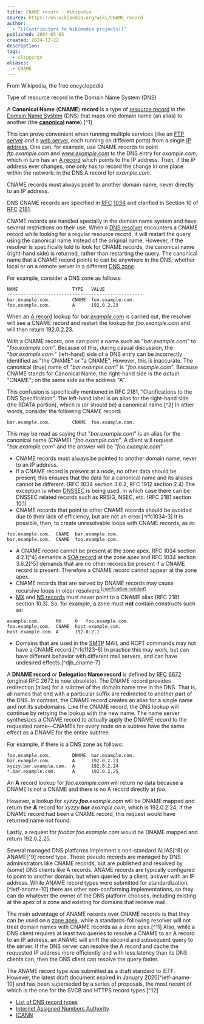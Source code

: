 ```yaml
---
title: CNAME record - Wikipedia
source: https://en.wikipedia.org/wiki/CNAME_record
author:
  - "[[Contributors to Wikimedia projects]]"
published: 2004-05-05
created: 2024-12-22
description: 
tags:
  - clippings
aliases:
  - CNAME
---
```

From Wikipedia, the free encyclopedia

Type of resource record in the Domain Name System (DNS)

A **Canonical Name** (**CNAME**) **record** is a type of [resource record](https://en.wikipedia.org/wiki/Resource_record "Resource record") in the [Domain Name System](https://en.wikipedia.org/wiki/Domain_Name_System "Domain Name System") (DNS) that maps one domain name (an alias) to another (the **[canonical](https://en.wikipedia.org/wiki/Canonical_form "Canonical form") name**).[^1]

This can prove convenient when running multiple services (like an [FTP server](https://en.wikipedia.org/wiki/File_Transfer_Protocol "File Transfer Protocol") *and* a [web server](https://en.wikipedia.org/wiki/Web_server "Web server"), each running on different ports) from a single [IP address](https://en.wikipedia.org/wiki/IP_address "IP address"). One can, for example, use CNAME records to point *ftp.example.com* and *www.example.com* to the DNS entry for *example.com*, which in turn has an [A record](https://en.wikipedia.org/wiki/A_record "A record") which points to the IP address. Then, if the IP address ever changes, one only has to record the change in one place within the network: in the DNS A record for *example.com*.

CNAME records must always point to another domain name, never directly to an IP address.

DNS CNAME records are specified in [RFC](https://en.wikipedia.org/wiki/RFC_\(identifier\) "RFC (identifier)") [1034](https://datatracker.ietf.org/doc/html/rfc1034) and clarified in Section 10 of [RFC](https://en.wikipedia.org/wiki/RFC_\(identifier\) "RFC (identifier)") [2181](https://datatracker.ietf.org/doc/html/rfc2181).

CNAME records are handled specially in the domain name system and have several restrictions on their use. When a [DNS resolver](https://en.wikipedia.org/wiki/DNS_resolver "DNS resolver") encounters a CNAME record while looking for a regular resource record, it will restart the query using the canonical name instead of the original name. However, if the resolver is specifically told to look for CNAME records, the canonical name (right-hand side) is returned, rather than restarting the query. The canonical name that a CNAME record points to can be anywhere in the DNS, whether local or on a remote server in a different [DNS zone](https://en.wikipedia.org/wiki/DNS_zone "DNS zone").

For example, consider a DNS zone as follows:

```
NAME                    TYPE   VALUE
--------------------------------------------------
bar.example.com.        CNAME  foo.example.com.
foo.example.com.        A      192.0.2.23
```

When an [A record](https://en.wikipedia.org/wiki/A_record "A record") lookup for *bar.[example.com](https://en.wikipedia.org/wiki/Example.com "Example.com")* is carried out, the resolver will see a CNAME record and restart the lookup for *foo.example.com* and will then return 192.0.2.23.

With a CNAME record, one can point a name such as "*bar.example.com*" to "*foo.example.com*". Because of this, during casual discussion, the "*bar.example.com.*" (left-hand) side of a DNS entry can be incorrectly identified as "the CNAME" or "a CNAME". However, this is inaccurate. The canonical (true) name of "*bar.example.com*" is "*foo.example.com*". Because CNAME stands for Canonical Name, the right-hand side is the *actual* "CNAME"; on the same side as the address "A".

This confusion is specifically mentioned in RFC 2181, "Clarifications to the DNS Specification". The left-hand label is an alias for the right-hand side (the RDATA portion), which *is* (or should be) a canonical name.[^2] In other words, consider the following CNAME record:

```
bar.example.com.        CNAME  foo.example.com.
```

This may be read as saying that "*bar.example.com*" is an alias for the canonical name (CNAME) "*foo.example.com*". A client will request "*bar.example.com*" and the answer will be "*foo.example.com*".

- CNAME records must always be pointed to another domain name, never to an IP address.
- If a CNAME record is present at a node, no other data should be present; this ensures that the data for a canonical name and its aliases cannot be different. (RFC 1034 section 3.6.2, RFC 1912 section 2.4) The exception is when [DNSSEC](https://en.wikipedia.org/wiki/DNSSEC "DNSSEC") is being used, in which case there can be DNSSEC related records such as RRSIG, NSEC, etc. (RFC 2181 section 10.1)
- CNAME records that point to other CNAME records should be avoided due to their lack of efficiency, but are not an error.[^rfc1034-3] It is possible, then, to create unresolvable loops with CNAME records, as in:

```
foo.example.com.  CNAME  bar.example.com.
bar.example.com.  CNAME  foo.example.com.
```
- A CNAME record cannot be present at the zone apex. RFC 1034 section 4.2.1[^4] demands a [SOA record](https://en.wikipedia.org/wiki/SOA_record "SOA record") at the zone apex and RFC 1034 section 3.6.2[^5] demands that are no other records be present if a CNAME record is present. Therefore a CNAME record cannot appear at the zone apex.
- CNAME records that are served by DNAME records may cause recursive loops in older resolvers.<sup class="noprint Inline-Template">[<i><a href="https://en.wikipedia.org/wiki/Wikipedia:Please_clarify" title="Wikipedia:Please clarify"><span title="needs an example and a citation; this issue may also be irrelevant for WP. (November 2017)">clarification needed</span></a></i>]</sup>
- [MX](https://en.wikipedia.org/wiki/MX_record "MX record") and [NS records](https://en.wikipedia.org/wiki/NS_record "NS record") must never point to a CNAME alias (RFC 2181 section 10.3). So, for example, a zone must **not** contain constructs such as:

```
example.com.      MX     0   foo.example.com.
foo.example.com.  CNAME  host.example.com.
host.example.com. A      192.0.2.1
```
- Domains that are used in the [SMTP](https://en.wikipedia.org/wiki/SMTP "SMTP") MAIL and RCPT commands may not have a CNAME record.[^rfc1123-6] In practice this may work, but can have different behavior with different mail servers, and can have undesired effects.[^djb_cname-7]

A **DNAME record** or **Delegation Name record** is defined by [RFC](https://en.wikipedia.org/wiki/RFC_\(identifier\) "RFC (identifier)") [6672](https://datatracker.ietf.org/doc/html/rfc6672) (original RFC 2672 is now obsolete). The DNAME record provides redirection (alias) for a subtree of the domain name tree in the DNS. That is, all names that end with a particular suffix are redirected to another part of the DNS. In contrast, the CNAME record creates an alias for a single name and not its subdomains. Like the CNAME record, the DNS lookup will continue by retrying the lookup with the new name. The name server synthesizes a CNAME record to actually apply the DNAME record to the requested name—CNAMEs for every node on a subtree have the same effect as a DNAME for the entire subtree.

For example, if there is a DNS zone as follows:

```
foo.example.com.        DNAME  bar.example.com.
bar.example.com.        A      192.0.2.23
xyzzy.bar.example.com.  A      192.0.2.24
*.bar.example.com.      A      192.0.2.25
```

An **A** record lookup for *foo.example.com* will return no data because a DNAME is not a CNAME and there is no A record directly at *foo*.

However, a lookup for *xyzzy.**foo**.example.com* will be DNAME mapped and return the **A** record for *xyzzy.**bar**.example.com*, which is 192.0.2.24; if the DNAME record had been a CNAME record, this request would have returned name not found.

Lastly, a request for *foobar.foo.example.com* would be DNAME mapped and return 192.0.2.25.

Several managed DNS platforms implement a non-standard ALIAS[^8] or ANAME[^9] record type. These pseudo records are managed by DNS administrators like CNAME records, but are published and resolved by (some) DNS clients like A records. ANAME records are typically configured to point to another domain, but when queried by a client, answer with an IP address. While ANAME record types were submitted for standardization,[^ietf-aname-10] there are other non-conforming implementations, so they can do whatever the owner of the DNS platform chooses, including existing at the apex of a zone and existing for domains that receive mail.

The main advantage of ANAME records over CNAME records is that they can be used on a [zone apex](https://en.wikipedia.org/w/index.php?title=Zone_apex&action=edit&redlink=1 "Zone apex (page does not exist)"), while a standards-following resolver will not treat domain names with CNAME records as a zone apex.[^11] Also, while a DNS client requires at least two queries to resolve a CNAME to an A record to an IP address, an ANAME will shift the second and subsequent query to the server. If the DNS server can resolve the A record and cache the requested IP address more efficiently and with less latency than its DNS clients can, then the DNS client can resolve the query faster.

The ANAME record type was submitted as a draft standard to IETF. However, the latest draft document expired in January 2020[^ietf-aname-10] and has been superseded by a series of proposals, the most recent of which is the one for the SVCB and HTTPS record types.[^12]

- [List of DNS record types](https://en.wikipedia.org/wiki/List_of_DNS_record_types "List of DNS record types")
- [Internet Assigned Numbers Authority](https://en.wikipedia.org/wiki/Internet_Assigned_Numbers_Authority "Internet Assigned Numbers Authority")
- [ICANN](https://en.wikipedia.org/wiki/ICANN "ICANN")

